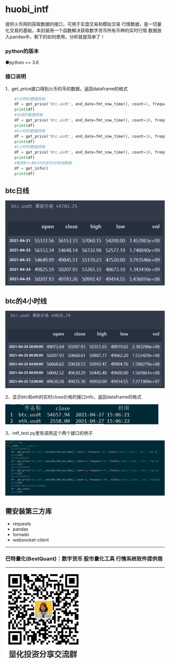 # huobi_intf

提供火币网的获取数据的接口，可用于实盘交易和模拟交易
行情数据，是一切量化交易的基础，本封装用一个函数解决获取数字货币所有币种的实时行情
数据放入pandas中，剩下的如何使用，分析就是简单了！

### python的版本
●python >= 3.6

### 接口说明
1、get_price接口得到火币的币的数据，返回dataframe的格式

```python
    #1分钟的数据获取
    df = get_price('btc.usdt', end_date=fmt_now_time(), count=1, frequency='1m', fields=['open','close', 'low', 'high'])
    print(df)
    #日线的数据获取
    df = get_price('btc.usdt', end_date=fmt_now_time(), count=10, frequency='1d', fields=['open','close', 'low', 'high'])
    print(df)
    #4小时的数据获取
    df = get_price('btc.usdt', end_date=fmt_now_time(), count=10, frequency='4h', fields=['open','close', 'low', 'high'])
    print(df)
    #1小时的数据获取
    df = get_price('btc.usdt', end_date=fmt_now_time(), count=10, frequency='60m', fields=['open','close', 'low', 'high'])
    print(df)
    #取到btc和eth的实时分钟线数据
    df = get_info()
    print(df)
```

## btc日线
![btc日线](/img/btc_1day.png)
 
## btc的4小时线
![btc小时线](/img/btc_4hour.png)

2、显示btc和eth的实时close价格的接口info，返回dataframe的格式

![test](/img/test.png)

3、intf_test.py里有调用这个两个接口的例子

![code](/img/code.png)

## 需安装第三方库
* requests
* pandas
* tornado
* websocket-client
 

----------------------------------------------------
### 巴特量化(BestQuant)：数字货币 股市量化工具 行情系统软件提供商
----------------------------------------------------

![加入群聊](/img/qrcode.png) 
